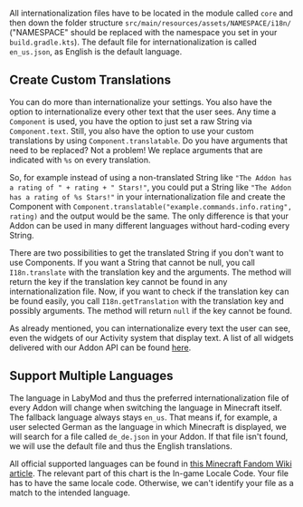 All internationalization files have to be located in the module called `core` and then down the folder structure `src/main/resources/assets/NAMESPACE/i18n/` ("NAMESPACE" should be replaced with the namespace you set in your `build.gradle.kts`). The default file for internationalization is called `en_us.json`, as English is the default language. 

## Create Custom Translations

You can do more than internationalize your settings. You also have the option to internationalize every other text that the user sees. Any time a `Component` is used, you have the option to just set a raw String via `Component.text`. Still, you also have the option to use your custom translations by using `Component.translatable`. Do you have arguments that need to be replaced? Not a problem! We replace arguments that are indicated with `%s` on every translation. 

So, for example instead of using a non-translated String like `"The Addon has a rating of " + rating + " Stars!"`, you could put a String like `"The Addon has a rating of %s Stars!"` in your internationalization file and create the Component with `Component.translatable("example.commands.info.rating", rating)` and the output would be the same. The only difference is that your Addon can be used in many different languages without hard-coding every String.

There are two possibilities to get the translated String if you don't want to use Components.
If you want a String that cannot be null, you call `I18n.translate` with the translation key and the arguments. 
The method will return the key if the translation key cannot be found in any internationalization file.
Now, if you want to check if the translation key can be found easily, you call `I18n.getTranslation` with the translation key and possibly arguments. 
The method will return `null` if the key cannot be found.

As already mentioned, you can internationalize every text the user can see, even the widgets of our Activity system that display text. A list of all widgets delivered with our Addon API can be found [here](../activities/widgets.md#all-widgets). 

## Support Multiple Languages

The language in LabyMod and thus the preferred internationalization file of every Addon will change when switching the language in Minecraft itself. The fallback language always stays `en_us`. That means if, for example, a user selected German as the language in which Minecraft is displayed, we will search for a file called `de_de.json` in your Addon. If that file isn't found, we will use the default file and thus the English translations.

All official supported languages can be found in 
<a href="https://minecraft.wiki/w/Language#Languages" target="_blank">this Minecraft Fandom Wiki article</a>.
The relevant part of this chart is the In-game Locale Code. Your file has to have the same locale code. Otherwise, we can't identify your file as a match to the intended language.
